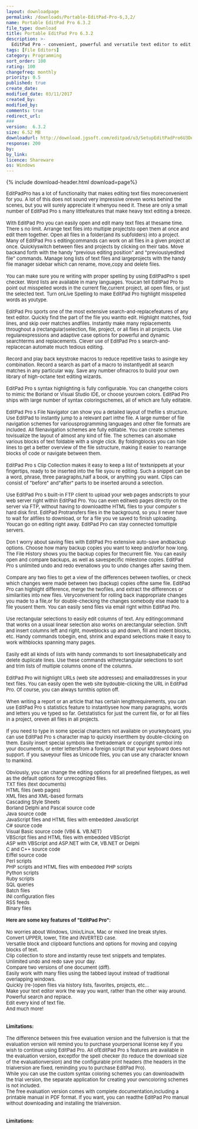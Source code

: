 ```yaml
---
layout: downloadpage
permalink: /downloads/Portable-EditPad-Pro-6,3,2/
name: Portable EditPad Pro 6.3.2
file_type: download
title: Portable EditPad Pro 6.3.2
description: >-
  EditPad Pro - convenient, powerful and versatile text editor to edit all kinds of text files
tags: [File Editors]
category: Programming
sort_order: 100
rating: 100
changefreq: monthly
priority: 0.5
published: true
create_date: 
modified_date: 03/11/2017
created_by: 
modified_by: 
comments: true
redirect_url: 
### 
version:  6.3.2
size: 6.52 MB
downloadurl: http://download.jgsoft.com/editpad/u3/SetupEditPadPro6U3Demo.exe
response: 200
by: 
by_link: 
licence: Shareware
os: Windows
---
```


{% include download-header.html download=page%}

<p style="fix-download-text !important">
<p><font size="2"><p>EditPadPro has a lot of functionality that makes editing text files moreconvenient for you. A lot of this does not sound very impressive oreven works behind the scenes, but you will surely appreciate it whenyou need it. These are only a small number of EditPad Pro s many littlefeatures that make heavy text editing a breeze.<br />
<br />
With EditPad Pro you can easily open and edit many text files at thesame time. There s no limit. Arrange text files into multiple projectsto open them at once and edit them together. Open all files in a folder(and its subfolders) into a project. Many of EditPad Pro s editingcommands can work on all files in a given project at once. Quicklyswitch between files and projects by clicking on their tabs. Move backand forth with the handy "previous editing position" and "previouslyedited file" commands. Manage long lists of text files and largeprojects with the handy file manager sidebar which can rename, move,copy and delete files.<br />
<br />
You can make sure you re writing with proper spelling by using EditPadPro s spell checker. Word lists are available in many languages. Youcan tell EditPad Pro to point out misspelled words in the current file,current project, all open files, or just the selected text. Turn onLive Spelling to make EditPad Pro highlight misspelled words as youtype.<br />
<br />
EditPad Pro sports one of the most extensive search-and-replacefeatures of any text editor. Quickly find the part of the file you wantto edit. Highlight matches, fold lines, and skip over matches andfiles. Instantly make many replacements throughout a (rectangular)selection, file, project, or all files in all projects. Use regularexpressions and adaptive case options for powerful and dynamic searchterms and replacements. Clever use of EditPad Pro s search-and-replacecan automate much tedious editing.<br />
<br />
Record and play back keystroke macros to reduce repetitive tasks to asingle key combination. Record a search as part of a macro to instantlyedit all search matches in any particular way. Save any number ofmacros to build your own library of high-octane text editing wizards.<br />
<br />
EditPad Pro s syntax highlighting is fully configurable. You can changethe colors to mimic the Borland or Visual Studio IDE, or choose yourown colors. EditPad Pro ships with large number of syntax coloringschemes, all of which are fully editable.<br />
<br />
EditPad Pro s File Navigator can show you a detailed layout of thefile s structure. Use EditPad to instantly jump to a relevant part inthe file. A large number of file navigation schemes for variousprogramming languages and other file formats are included. All filenavigation schemes are fully editable. You can create schemes tovisualize the layout of almost any kind of file. The schemes can alsomake various blocks of text foldable with a single click. By foldingblocks you can hide lines to get a better overview of the file sstructure, making it easier to rearrange blocks of code or navigate between them.<br />
<br />
EditPad Pro s Clip Collection makes it easy to keep a list of textsnippets at your fingertips, ready to be inserted into the file syou re editing. Such a snippet can be a word, phrase, three paragraphs,half a book, or anything you want. Clips can consist of "before" and"after" parts to be inserted around a selection.<br />
<br />
Use EditPad Pro s built-in FTP client to upload your web pages andscripts to your web server right within EditPad Pro. You can even editweb pages directly on the server via FTP, without having to downloadthe HTML files to your computer s hard disk first. EditPad Protransfers files in the background, so you ll never have to wait for allfiles to download, or for a file you ve saved to finish uploading. Youcan go on editing right away. EditPad Pro can stay connected tomultiple servers.<br />
<br />
Don t worry about saving files with EditPad Pro extensive auto-save andbackup options. Choose how many backup copies you want to keep and/orfor how long. The File History shows you the backup copies for thecurrent file. You can easily open and compare backups, as well as savespecific milestone copies. EditPad Pro s unlimited undo and redo evenallows you to undo changes after saving them.<br />
<br />
Compare any two files to get a view of the differences between twofiles, or check which changes were made between two (backup) copies ofthe same file. EditPad Pro can highlight difference, merge the twofiles, and extract the differences or similarities into new files. Veryconvenient for rolling back inappropriate changes you made to a file,or for double-checking the changes somebody else made to a file yousent them. You can easily send files via email right within EditPad Pro.<br />
<br />
Use rectangular selections to easily edit columns of text. Any editingcommand that works on a usual linear selection also works on arectangular selection. Shift and insert columns left and right, moveblocks up and down, fill and indent blocks, etc. Handy commands tobegin, end, shrink and expand selections make it easy to work withblocks spanning many pages.<br />
<br />
Easily edit all kinds of lists with handy commands to sort linesalphabetically and delete duplicate lines. Use these commands withrectangular selections to sort and trim lists of multiple columns onone of the columns.<br />
<br />
EditPad Pro will highlight URLs (web site addresses) and emailaddresses in your text files. You can easily open the web site bydouble-clicking the URL in EditPad Pro. Of course, you can always turnthis option off.<br />
<br />
When writing a report or an article that has certain lengthrequirements, you can use EditPad Pro s statistics feature to instantlysee how many paragraphs, words and letters you ve typed so far. Getstatistics for just the current file, or for all files in a project, oreven all files in all projects.<br />
<br />
If you need to type in some special characters not available on yourkeyboard, you can use EditPad Pro s character map to quickly insertthem by double-clicking on them. Easily insert special symbols like thetrademark or copyright symbol into your documents, or enter lettersfrom a foreign script that your keyboard does not support. If you saveyour files as Unicode files, you can use any character known to mankind.<br />
<br />
Obviously, you can change the editing options for all predefined filetypes, as well as the default options for unrecognized files.<br />
TXT files (text documents) <br />
HTML files (web pages) <br />
XML files and XML-based formats <br />
Cascading Style Sheets <br />
Borland Delphi and Pascal source code <br />
Java source code <br />
JavaScript files and HTML files with embedded JavaScript <br />
C# source code <br />
Visual Basic source code (VB6 &amp;. VB.NET) <br />
VBScript files and HTML files with embedded VBScript <br />
ASP with VBScript and ASP.NET with C#, VB.NET or Delphi <br />
C and C++ source code <br />
Eiffel source code <br />
Perl scripts <br />
PHP scripts and HTML files with embedded PHP scripts <br />
Python scripts <br />
Ruby scripts <br />
SQL queries <br />
Batch files <br />
INI configuration files <br />
RSS feeds <br />
Binary files<br />
<br />
<span><strong>Here are some key features of "EditPad Pro":</strong></span><br />
<br />
No worries about Windows, Unix/Linux, Mac or mixed line break styles. <br />
Convert UPPER, lower, Title and iNVERTED case. <br />
Versatile block and clipboard functions and options for moving and copying blocks of text. <br />
Clip collection to store and instantly reuse text snippets and templates. <br />
Unlimited undo and redo save your day. <br />
Compare two versions of one document (diff). <br />
Easily work with many files using the tabbed layout instead of traditional overlapping windows. <br />
Quickly (re-)open files via history lists, favorites, projects, etc... <br />
Make your text editor work the way you want, rather than the other way around. <br />
Powerful search and replace. <br />
Edit every kind of text file. <br />
And much more!<br />
<br />
<br />
<span><strong>Limitations:</strong></span><br />
<br />
The difference between this free evaluation version and the fullversion is that the evaluation version will remind you to purchase yourpersonal license key if you wish to continue using EditPad Pro. All ofEditPad Pro s features are available in the evaluation version, exceptfor the spell checker (to reduce the download size of the evaluationversion) and the configurable print headers (the headers in the trialversion are fixed, reminding you to purchase EditPad Pro).<br />
While you can use the custom syntax coloring schemes you can downloadwith the trial version, the separate application for creating your owncoloring schemes is not included.<br />
The free evaluation version comes with complete documentation,including a printable manual in PDF format. If you want, you can readthe EditPad Pro manual without downloading and installing the trialversion.<br />
<br />
<br />
<span><strong>Limitations:</strong></span><br />
<br />
</p></p></p>
